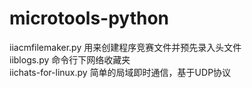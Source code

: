 microtools-python
=================
iiacmfilemaker.py 用来创建程序竞赛文件并预先录入头文件<br>
iiblogs.py  命令行下网络收藏夹<br>
iichats-for-linux.py  简单的局域即时通信，基于UDP协议<br>
